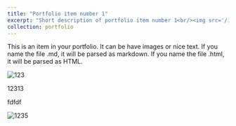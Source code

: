 ```yaml
---
title: "Portfolio item number 1"
excerpt: "Short description of portfolio item number 1<br/><img src='/images/500x300.png'>"
collection: portfolio
---
```


This is an item in your portfolio. It can be have images or nice text. If you name the file .md, it will be parsed as markdown. If you name the file .html, it will be parsed as HTML. 

![123](https://s2.ax1x.com/2019/07/03/ZtoV2j.png)

12313

fdfdf

![1235](https://s2.ax1x.com/2019/07/03/ZtoV2j.md.png)
